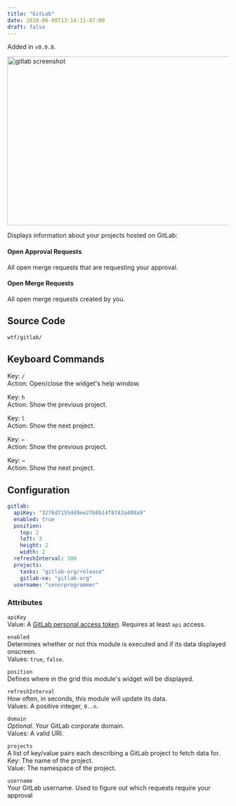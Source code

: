 ```yaml
---
title: "GitLab"
date: 2018-06-08T13:14:11-07:00
draft: false
---
```


Added in `v0.0.8`.

<img src="/imgs/modules/gitlab.png" width="640" height="384" alt="gitlab screenshot" />

Displays information about your projects hosted on GitLab:

#### Open Approval Requests

All open merge requests that are requesting your approval.

#### Open Merge Requests

All open merge requests created by you.

## Source Code

```bash
wtf/gitlab/
```

## Keyboard Commands

<span class="caption">Key:</span> `/` <br />
<span class="caption">Action:</span> Open/close the widget's help window.

<span class="caption">Key:</span> `h` <br />
<span class="caption">Action:</span> Show the previous project.

<span class="caption">Key:</span> `l` <br />
<span class="caption">Action:</span> Show the next project.

<span class="caption">Key:</span> `←` <br />
<span class="caption">Action:</span> Show the previous project.

<span class="caption">Key:</span> `→` <br />
<span class="caption">Action:</span> Show the next project.

## Configuration

```yaml
gitlab:
  apiKey: "3276d7155dd9ee27b8b14f8743a408a9"
  enabled: true
  position:
    top: 2
    left: 3
    height: 2
    width: 2
  refreshInterval: 300
  projects:
    tasks: "gitlab-org/release"
    gitlab-ce: "gitlab-org"
  username: "senorprogrammer"
```

### Attributes

`apiKey` <br />
Value:  A <a href="https://docs.gitlab.com/ce/user/profile/personal_access_tokens.html">GitLab personal access token</a>. Requires at least `api` access.

`enabled` <br />
Determines whether or not this module is executed and if its data displayed onscreen. <br />
Values: `true`, `false`.

`position` <br />
Defines where in the grid this module's widget will be displayed. <br />

`refreshInterval` <br />
How often, in seconds, this module will update its data. <br />
Values: A positive integer, `0..n`.

`domain` <br />
_Optional_. Your GitLab corporate domain. <br />
Values: A valid URI.

`projects` <br />
A list of key/value pairs each describing a GitLab project to fetch data
for. <br />
<span class="caption">Key:</span> The name of the project. <br />
<span class="caption">Value:</span> The namespace of the project.

`username` <br />
Your GitLab username. Used to figure out which requests require your approval
